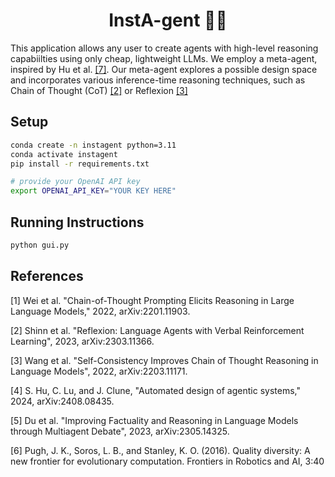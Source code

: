 <h1 align="center">
  <b>InstA-gent 🤵‍♂️</b><br>
</h1>

This application allows any user to create agents with high-level reasoning capabiilties using only cheap, lightweight LLMs. We employ a meta-agent, inspired by Hu et al. [[7]](#7). Our meta-agent explores a possible design space and incorporates various inference-time reasoning techniques, such as Chain of Thought (CoT) [[2]](#2) or Reflexion [[3]](#3)

## Setup
```bash
conda create -n instagent python=3.11
conda activate instagent
pip install -r requirements.txt

# provide your OpenAI API key
export OPENAI_API_KEY="YOUR KEY HERE"
```

## Running Instructions
```bash
python gui.py
```

## References

<a id="1">[1]</a> 
 Wei et al. "Chain-of-Thought Prompting Elicits Reasoning in Large Language Models," 2022,
arXiv:2201.11903.

<a id="2">[2]</a> Shinn et al. "Reflexion: Language Agents with Verbal Reinforcement Learning", 2023, arXiv:2303.11366.

<a id="3">[3]</a> Wang et al. "Self-Consistency Improves Chain of Thought Reasoning in Language Models", 2022, arXiv:2203.11171.

<a id="4">[4]</a> 
 S. Hu, C. Lu, and J. Clune, "Automated design of agentic systems," 2024,
arXiv:2408.08435.

<a id="5">[5]</a> 
Du et al. "Improving Factuality and Reasoning in Language Models through Multiagent Debate", 2023, arXiv:2305.14325.

<a id="6">[6]</a> 
Pugh, J. K., Soros, L. B., and Stanley, K. O. (2016). Quality diversity: A new frontier for evolutionary computation. Frontiers
in Robotics and AI, 3:40







